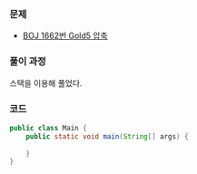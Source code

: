 ### 문제

- [BOJ 1662번 Gold5 압축](https://www.acmicpc.net/problem/1662)

### 풀이 과정

스택을 이용해 풀었다.

### 코드

```java
public class Main {
    public static void main(String[] args) {
        
    }
}
```

